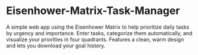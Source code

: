 # Eisenhower-Matrix-Task-Manager
A simple web app using the Eisenhower Matrix to help prioritize daily tasks by urgency and importance. Enter tasks, categorize them automatically, and visualize your priorities in four quadrants. Features a clean, warm design and lets you download your goal history.

